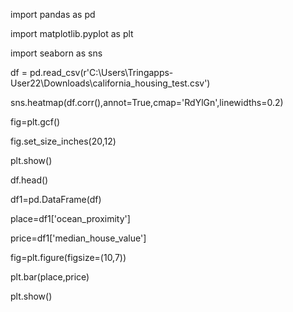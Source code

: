 import pandas as pd

import matplotlib.pyplot as plt

import seaborn as sns


df = pd.read_csv(r'C:\Users\Tringapps-User22\Downloads\california_housing_test.csv')  


sns.heatmap(df.corr(),annot=True,cmap='RdYlGn',linewidths=0.2) 

fig=plt.gcf()

fig.set_size_inches(20,12)

plt.show()

df.head()

df1=pd.DataFrame(df)

place=df1['ocean_proximity']

price=df1['median_house_value']

fig=plt.figure(figsize=(10,7))

plt.bar(place,price)

plt.show()
